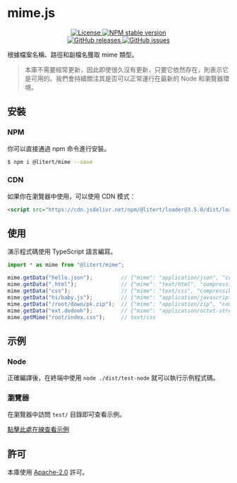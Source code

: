 # mime.js

<p align="center">
    <a href="https://github.com/litert/mime.js/blob/master/LICENSE">
        <img alt="License" src="https://img.shields.io/github/license/litert/mime.js?color=blue" />
    </a>
    <a href="https://www.npmjs.com/package/@litert/mime">
        <img alt="NPM stable version" src="https://img.shields.io/npm/v/@litert/mime?color=brightgreen&logo=npm" />
    </a><br>
    <a href="https://github.com/litert/mime.js/releases">
        <img alt="GitHub releases" src="https://img.shields.io/github/v/release/litert/mime.js?color=brightgreen&logo=github" />
    </a>
    <a href="https://github.com/litert/mime.js/issues">
        <img alt="GitHub issues" src="https://img.shields.io/github/issues/litert/mime.js?color=blue&logo=github" />
    </a>
</p>

根據檔案名稱、路徑和副檔名獲取 mime 類型。

> 本庫不需要經常更新，因此即使很久沒有更新，只要它依然存在，則表示它是可用的。我們會持續關注其是否可以正常運行在最新的 Node 和瀏覽器環境。

## 安裝

### NPM

你可以直接通過 npm 命令進行安裝。

```sh
$ npm i @litert/mime --save
```

### CDN

如果你在瀏覽器中使用，可以使用 CDN 模式：

```html
<script src="https://cdn.jsdelivr.net/npm/@litert/loader@3.5.0/dist/loader.min.js?path=index&npm={'@litert/mime':'0.1.2'}"></script>
```

## 使用

演示程式碼使用 TypeScript 語言編寫。

```typescript
import * as mime from "@litert/mime";

mime.getData("hello.json");         // {"mime": "application/json", "compressible": true, extension: 'json'}
mime.getData(".html");              // {"mime": "text/html", "compressible": true, extension: 'html'}
mime.getData("css");                // {"mime": "text/css", "compressible": true, extension: 'css'}
mime.getData("hi/baby.js");         // {"mime": "application/javascript", "compressible": true, extension: 'js'}
mime.getData("/root/down/pk.zip");  // {"mime": "application/zip", "compressible": false, extension: 'zip'}
mime.getData("ext.dodooh");         // {"mime": "application/octet-stream", "compressible": false, extension: 'dodooh'}
mime.getMime("root/index.css");     // text/css
```

## 示例

### Node

正確編譯後，在終端中使用 `node ./dist/test-node` 就可以執行示例程式碼。

### 瀏覽器

在瀏覽器中訪問 `test/` 目錄即可查看示例。

[點擊此處在線查看示例](https://litert.github.io/mime.js/test/)

## 許可

本庫使用 [Apache-2.0](../LICENSE) 許可。